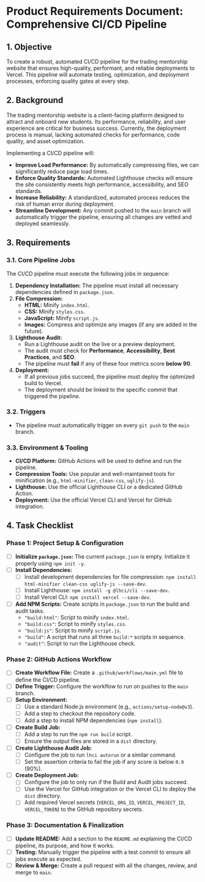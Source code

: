 # Product Requirements Document: Comprehensive CI/CD Pipeline

## 1. Objective

To create a robust, automated CI/CD pipeline for the trading mentorship website that ensures high-quality, performant, and reliable deployments to Vercel. This pipeline will automate testing, optimization, and deployment processes, enforcing quality gates at every step.

## 2. Background

The trading mentorship website is a client-facing platform designed to attract and onboard new students. Its performance, reliability, and user experience are critical for business success. Currently, the deployment process is manual, lacking automated checks for performance, code quality, and asset optimization.

Implementing a CI/CD pipeline will:
- **Improve Load Performance:** By automatically compressing files, we can significantly reduce page load times.
- **Enforce Quality Standards:** Automated Lighthouse checks will ensure the site consistently meets high performance, accessibility, and SEO standards.
- **Increase Reliability:** A standardized, automated process reduces the risk of human error during deployment.
- **Streamline Development:** Any commit pushed to the `main` branch will automatically trigger the pipeline, ensuring all changes are vetted and deployed seamlessly.

## 3. Requirements

### 3.1. Core Pipeline Jobs

The CI/CD pipeline must execute the following jobs in sequence:

1.  **Dependency Installation:** The pipeline must install all necessary dependencies defined in `package.json`.
2.  **File Compression:**
    -   **HTML:** Minify `index.html`.
    -   **CSS:** Minify `styles.css`.
    -   **JavaScript:** Minify `script.js`.
    -   **Images:** Compress and optimize any images (if any are added in the future).
3.  **Lighthouse Audit:**
    -   Run a Lighthouse audit on the live or a preview deployment.
    -   The audit must check for **Performance**, **Accessibility**, **Best Practices**, and **SEO**.
    -   The pipeline must **fail** if any of these four metrics score **below 90**.
4.  **Deployment:**
    -   If all previous jobs succeed, the pipeline must deploy the optimized build to Vercel.
    -   The deployment should be linked to the specific commit that triggered the pipeline.

### 3.2. Triggers

-   The pipeline must automatically trigger on every `git push` to the `main` branch.

### 3.3. Environment & Tooling

-   **CI/CD Platform:** GitHub Actions will be used to define and run the pipeline.
-   **Compression Tools:** Use popular and well-maintained tools for minification (e.g., `html-minifier`, `clean-css`, `uglify-js`).
-   **Lighthouse:** Use the official Lighthouse CLI or a dedicated GitHub Action.
-   **Deployment:** Use the official Vercel CLI and Vercel for GitHub integration.

## 4. Task Checklist

### Phase 1: Project Setup & Configuration

-   [ ] **Initialize `package.json`:** The current `package.json` is empty. Initialize it properly using `npm init -y`.
-   [ ] **Install Dependencies:**
    -   [ ] Install development dependencies for file compression: `npm install html-minifier clean-css uglify-js --save-dev`.
    -   [ ] Install Lighthouse: `npm install -g @lhci/cli --save-dev`.
    -   [ ] Install Vercel CLI: `npm install vercel --save-dev`.
-   [ ] **Add NPM Scripts:** Create scripts in `package.json` to run the build and audit tasks.
    -   `"build:html"`: Script to minify `index.html`.
    -   `"build:css"`: Script to minify `styles.css`.
    -   `"build:js"`: Script to minify `script.js`.
    -   `"build"`: A script that runs all three `build:*` scripts in sequence.
    -   `"audit"`: Script to run the Lighthouse check.

### Phase 2: GitHub Actions Workflow

-   [ ] **Create Workflow File:** Create a `.github/workflows/main.yml` file to define the CI/CD pipeline.
-   [ ] **Define Trigger:** Configure the workflow to run on pushes to the `main` branch.
-   [ ] **Setup Environment:**
    -   [ ] Use a standard Node.js environment (e.g., `actions/setup-node@v3`).
    -   [ ] Add a step to checkout the repository code.
    -   [ ] Add a step to install NPM dependencies (`npm install`).
-   [ ] **Create Build Job:**
    -   [ ] Add a step to run the `npm run build` script.
    -   [ ] Ensure the output files are stored in a `dist` directory.
-   [ ] **Create Lighthouse Audit Job:**
    -   [ ] Configure the job to run `lhci autorun` or a similar command.
    -   [ ] Set the assertion criteria to fail the job if any score is below `0.9` (90%).
-   [ ] **Create Deployment Job:**
    -   [ ] Configure the job to only run if the Build and Audit jobs succeed.
    -   [ ] Use the Vercel for GitHub integration or the Vercel CLI to deploy the `dist` directory.
    -   [ ] Add required Vercel secrets (`VERCEL_ORG_ID`, `VERCEL_PROJECT_ID`, `VERCEL_TOKEN`) to the GitHub repository secrets.

### Phase 3: Documentation & Finalization

-   [ ] **Update README:** Add a section to the `README.md` explaining the CI/CD pipeline, its purpose, and how it works.
-   [ ] **Testing:** Manually trigger the pipeline with a test commit to ensure all jobs execute as expected.
-   [ ] **Review & Merge:** Create a pull request with all the changes, review, and merge to `main`.
